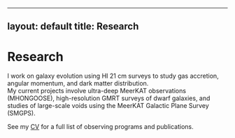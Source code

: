 
---
layout: default
title: Research
---

# Research

I work on galaxy evolution using HI 21 cm surveys to study gas accretion, angular momentum, and dark matter distribution.  
My current projects involve ultra-deep MeerKAT observations (MHONGOOSE), high-resolution GMRT surveys of dwarf galaxies, and studies of large-scale voids using the MeerKAT Galactic Plane Survey (SMGPS).

See my [CV](cv) for a full list of observing programs and publications.
